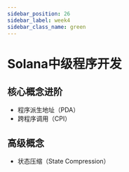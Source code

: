 ```yaml
---
sidebar_position: 26
sidebar_label: week4
sidebar_class_name: green
---
```


# Solana中级程序开发

## 核心概念进阶

- 程序派生地址（PDA）
- 跨程序调用（CPI）

## 高级概念

- 状态压缩（State Compression）
